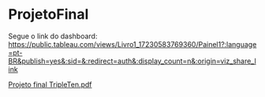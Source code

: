 # ProjetoFinal
Segue o link do dashboard:
https://public.tableau.com/views/Livro1_17230583769360/Painel1?:language=pt-BR&publish=yes&:sid=&:redirect=auth&:display_count=n&:origin=viz_share_link

[Projeto final TripleTen.pdf](https://github.com/user-attachments/files/16533485/Projeto.final.TripleTen.pdf)

